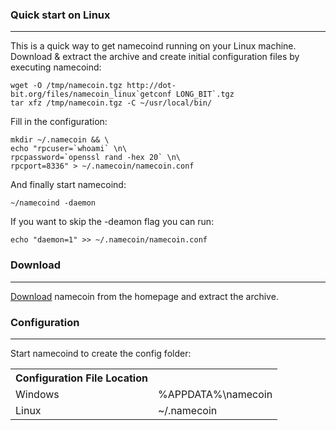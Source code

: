 ### Quick start on Linux
***
This is a quick way to get namecoind running on your Linux machine.
Download & extract the archive and create initial configuration files by executing namecoind:


```Shell
wget -O /tmp/namecoin.tgz http://dot-bit.org/files/namecoin_linux`getconf LONG_BIT`.tgz
tar xfz /tmp/namecoin.tgz -C ~/usr/local/bin/
```

Fill in the configuration:

```Shell
mkdir ~/.namecoin && \
echo "rpcuser=`whoami` \n\
rpcpassword=`openssl rand -hex 20` \n\
rpcport=8336" > ~/.namecoin/namecoin.conf
```

And finally start namecoind:

`~/namecoind -daemon`

If you want to skip the -deamon flag you can run:

`echo "daemon=1" >> ~/.namecoin/namecoin.conf`

### Download
***
[Download](http://dot-bit.org) namecoin from the homepage and extract the archive. 

### Configuration
***
Start namecoind to create the config folder: 

<table>
<th>Configuration File Location</th>
<tr>
<td>Windows</td><td>%APPDATA%\namecoin</td>
</tr>
<tr>
<td>Linux</td><td>~/.namecoin</td>
</tr>
</table>